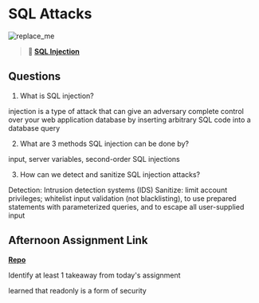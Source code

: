 # SQL Attacks

![replace_me](https://codeworks.blob.core.windows.net/public/assets/img/illustrations/placeholder.svg)

> **📖 [SQL Injection](https://codeworksacademy.com/fs-student-guide/resources/wk11/03-SQL-Injection)**

## Questions

1. What is SQL injection?

 injection is a type of attack that can give an adversary complete control over your web application database by inserting arbitrary SQL code into a database query


2. What are 3 methods SQL injection can be done by?

 input, server variables, second-order SQL injections

3. How can we detect and sanitize SQL injection attacks?

 Detection: Intrusion detection systems (IDS)
    Sanitize: limit account privileges; whitelist input validation (not blacklisting), to use prepared statements with parameterized queries, and to escape all user-supplied input

## Afternoon Assignment Link

**[Repo](https://github.com/KarinnaGorrono/KnightsCastles)**

Identify at least 1 takeaway from today's assignment

learned that readonly is a form of security
